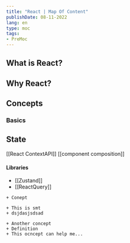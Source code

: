 ```yaml
---
title: "React | Map Of Content"
publishDate: 08-11-2022
lang: en
type: moc 
tags:
- PreMoc
---
```


## What is React?

## Why React?

## Concepts
### Basics

## State
[[React ContextAPI]]
[[component composition]]

#### Libraries 
- [[Zustand]]
- [[ReactQuery]]





```timeline
+ Conept

+ This is smt
+ dsjdasjsdsad

+ Another concept
+ Definition
+ This ocncept can help me...
```
